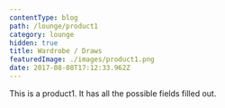 ```yaml
---
contentType: blog
path: /lounge/product1
category: lounge
hidden: true
title: Wardrobe / Draws
featuredImage: ./images/product1.png
date: 2017-08-08T17:12:33.962Z
---
```


This is a product1. It has all the possible fields filled out.
